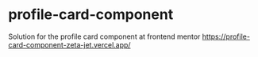 # profile-card-component
Solution for the profile card component at frontend mentor https://profile-card-component-zeta-jet.vercel.app/
